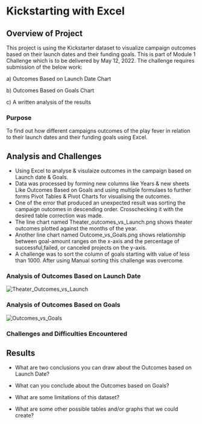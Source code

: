 
# Kickstarting with Excel

## Overview of Project

This project is using the Kickstarter dataset to visualize campaign outcomes based on their launch dates and their funding goals. This is part of Module 1 Challenge which is to be delivered by May 12, 2022. The challenge requires submission of the below work:

a)  Outcomes Based on Launch Date Chart

b)  Outcomes Based on Goals Chart

c) A written analysis of the results


### Purpose

To find out how different campaigns outcomes of the play fever in relation to their launch dates and their funding goals using Excel.

## Analysis and Challenges

* Using Excel to analyse & visulaize outcomes in the campaign based on Launch date & Goals.
* Data was processed by forming new columns like Years & new sheets Like Outcomes Based on Goals and using multiple formulaes to further forms Pivot Tables & Pivot Charts for visualising the outcomes.
* One of the error that produced an unexpected result was sorting the campaign outcomes in descending order. Crosschecking it with the desired table correction was made.
* The line chart named Theater_outcomes_vs_Launch.png shows theater outcomes plotted against the months of the year.
*  Another line chart named Outcome_vs_Goals.png shows relationship between goal-amount ranges on the x-axis and the percentage of successful,failed, or canceled projects on the y-axis.
*  A challenge was to sort the column of goals starting with value of less than 1000. After using Manual sorting this challenge was overcome.



### Analysis of Outcomes Based on Launch Date



![Theater_Outcomes_vs_Launch](https://user-images.githubusercontent.com/104603128/167521352-c42f9fb2-34f3-45f2-bb55-84a247f57269.png)


### Analysis of Outcomes Based on Goals






![Outcomes_vs_Goals](https://user-images.githubusercontent.com/104603128/167521475-90fae8d4-1219-4726-97eb-bba616176b7b.png)


### Challenges and Difficulties Encountered

## Results

- What are two conclusions you can draw about the Outcomes based on Launch Date?

- What can you conclude about the Outcomes based on Goals?

- What are some limitations of this dataset?

- What are some other possible tables and/or graphs that we could create?
